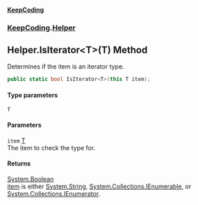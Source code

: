 #### [KeepCoding](index.md 'index')
### [KeepCoding](KeepCoding.md 'KeepCoding').[Helper](Helper.md 'KeepCoding.Helper')
## Helper.IsIterator&lt;T&gt;(T) Method
Determines if the item is an iterator type.  
```csharp
public static bool IsIterator<T>(this T item);
```
#### Type parameters
<a name='KeepCoding_Helper_IsIterator_T_(T)_T'></a>
`T`  
  
#### Parameters
<a name='KeepCoding_Helper_IsIterator_T_(T)_item'></a>
`item` [T](Helper_IsIterator_xZ4Kyz9_+3sAfFhiU+7j3w.md#KeepCoding_Helper_IsIterator_T_(T)_T 'KeepCoding.Helper.IsIterator&lt;T&gt;(T).T')  
The item to check the type for.
  
#### Returns
[System.Boolean](https://docs.microsoft.com/en-us/dotnet/api/System.Boolean 'System.Boolean')  
[item](Helper_IsIterator_xZ4Kyz9_+3sAfFhiU+7j3w.md#KeepCoding_Helper_IsIterator_T_(T)_item 'KeepCoding.Helper.IsIterator&lt;T&gt;(T).item') is either [System.String](https://docs.microsoft.com/en-us/dotnet/api/System.String 'System.String'), [System.Collections.IEnumerable](https://docs.microsoft.com/en-us/dotnet/api/System.Collections.IEnumerable 'System.Collections.IEnumerable'), or [System.Collections.IEnumerator](https://docs.microsoft.com/en-us/dotnet/api/System.Collections.IEnumerator 'System.Collections.IEnumerator').
